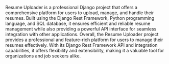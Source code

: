 Resume Uploader is a professional Django project that offers a comprehensive platform for users to upload, manage, and handle their resumes. Built using the Django Rest Framework, Python programming language, and SQL database, it ensures efficient and reliable resume management while also providing a powerful API interface for seamless integration with other applications.
Overall, the Resume Uploader project provides a professional and feature-rich platform for users to manage their resumes effectively. With its Django Rest Framework API and integration capabilities, it offers flexibility and extensibility, making it a valuable tool for organizations and job seekers alike.
